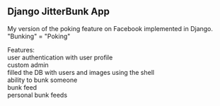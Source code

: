 Django JitterBunk App
---------------------
My version of the poking feature on Facebook implemented in Django.  
"Bunking" = "Poking"

Features:  
	user authentication with user profile  
	custom admin  
	filled the DB with users and images using the shell  
	ability to bunk someone  
	bunk feed  
	personal bunk feeds 
